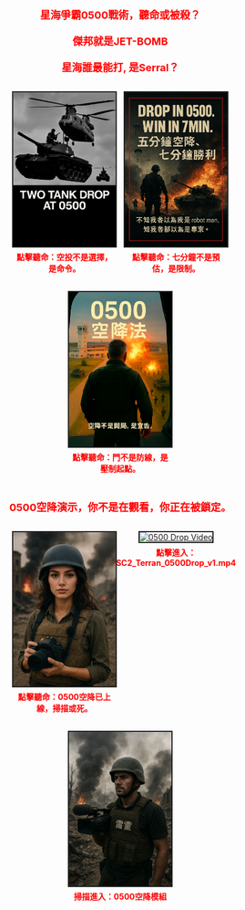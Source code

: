 <p class="tactical-header">星海爭霸0500戰術，聽命或被殺？</p>
<p class="tactical-header">傑邦就是JET-BOMB</p>
<p class="tactical-header">星海誰最能打, 是Serral？</p>
<div class="image-row">
  <div class="module-block">
    <img src="assets/images/drop_tank.jpg" alt="Drop Tank" class="module" onclick="document.getElementById('voice1').play()">
    <p class="voice-hint">點擊聽命：空投不是選擇，是命令。</p>
    <audio id="voice1" src="assets/audio/tank_drop_story.mp3"></audio>
  </div>
  <div class="module-block">
    <img src="assets/images/win_7min.jpg" alt="Win in 7min" class="module" onclick="document.getElementById('voice2').play()">
    <p class="voice-hint">點擊聽命：七分鐘不是預估，是限制。</p>
    <audio id="voice2" src="assets/audio/win_7min_story.mp3"></audio>
  </div>
  <div class="module-block">
    <img src="assets/images/fight_door.jpg" alt="Fight Door" class="module" onclick="document.getElementById('voice3').play()">
    <p class="voice-hint">點擊聽命：門不是防線，是壓制起點。</p>
    <audio id="voice3" src="assets/audio/fight_door_story.mp3"></audio>
  </div>
</div>

<p class="tactical-header">0500空降演示，你不是在觀看，你正在被鎖定。</p>

<div class="image-row">
  <div class="module-block">
    <img src="assets/images/angelababy_avatar.png" alt="Angelababy 戰地導引" class="module" onclick="document.getElementById('voice4').play()">
    <p class="voice-hint">點擊聽命：0500空降已上線，掃描或死。</p>
    <audio id="voice4" src="assets/audio/angelababy_drop_command.mp3"></audio>
  </div>
  <div class="module-block">
    <a href="https://drive.google.com/file/d/1XOIP_45C8_SkxJdq6c9JZvI1b5V9PDK_/view?usp=sharing" target="_blank">
      <img src="assets/images/drop_video_cover.jpg" alt="0500 Drop Video" class="module">
    </a>
    <p class="voice-hint">點擊進入：SC2_Terran_0500Drop_v1.mp4</p>
  </div>
  <div class="module-block">
    <img src="assets/images/qr_drop.png" alt="QR Code" class="module">
    <p class="voice-hint">掃描進入：0500空降模組</p>
  </div>
</div>

<style>
.tactical-header {
  font-size: 18px;
  color: #ff0000;
  text-align: center;
  font-weight: bold;
  margin-bottom: 20px;
}

.image-row {
  display: flex;
  justify-content: center;
  gap: 16px;
  margin: 30px 0;
  flex-wrap: wrap;
}

.module-block {
  display: flex;
  flex-direction: column;
  align-items: center;
  max-width: 180px;
}

img.module {
  width: 100%;
  height: auto;
  border: 2px solid #222;
  cursor: pointer;
  transition: border 0.2s ease;
}

img.module:hover {
  border-color: #ff0000;
}

.voice-hint {
  font-size: 14px;
  color: #ff0000;
  margin-top: 6px;
  text-align: center;
  font-weight: bold;
}

@media screen and (max-width: 600px) {
  .module-block {
    max-width: 100%;
  }
  img.module {
    max-width: 80vw;
  }
}

</style>
